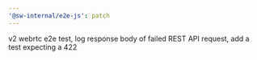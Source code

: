 ```yaml
---
'@sw-internal/e2e-js': patch
---
```


v2 webrtc e2e test, log response body of failed REST API request, add a test expecting a 422
